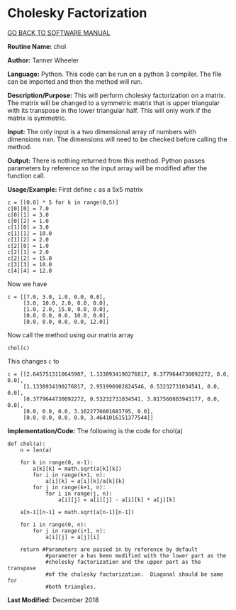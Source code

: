 # Cholesky Factorization

[GO BACK TO SOFTWARE MANUAL](https://tannerwheeler.github.io/math4610/softwareManual/softwareManual)

**Routine Name:** chol

**Author:** Tanner Wheeler

**Language:** Python. This code can be run on a python 3 compiler. The file can be imported and then the method will run.

**Description/Purpose:** This will perform cholesky factorization on a matrix.  The matrix will be changed to a symmetric matrix that is upper triangular with its transpose in the lower triangular half.  This will only work if the matrix is symmetric.

**Input:** The only input is a two dimensional array of numbers with dimensions nxn.  The dimensions will need to be checked before calling the method.

**Output:** There is nothing returned from this method.  Python passes parameters by reference so the input array will be modified after the function call.

**Usage/Example:**
First define `c` as a 5x5 matrix
```
c = [[0.0] * 5 for k in range(0,5)]
c[0][0] = 7.0
c[0][1] = 3.0
c[0][2] = 1.0
c[1][0] = 3.0
c[1][1] = 10.0
c[1][2] = 2.0
c[2][0] = 1.0
c[2][1] = 2.0
c[2][2] = 15.0
c[3][3] = 10.0
c[4][4] = 12.0
```
Now we have
```
c = [[7.0, 3.0, 1.0, 0.0, 0.0],
     [3.0, 10.0, 2.0, 0.0, 0.0],
     [1.0, 2.0, 15.0, 0.0, 0.0],
     [0.0, 0.0, 0.0, 10.0, 0.0],
     [0.0, 0.0, 0.0, 0.0, 12.0]]
```
Now call the method using our matrix array
```
chol(c)
```
This changes `c` to
```
c = [[2.6457513110645907, 1.1338934190276817, 0.3779644730092272, 0.0, 0.0],
     [1.1338934190276817, 2.951996902824546, 0.53232731034541, 0.0, 0.0],
     [0.3779644730092272, 0.53232731034541, 3.817560803943177, 0.0, 0.0],
     [0.0, 0.0, 0.0, 3.1622776601683795, 0.0],
     [0.0, 0.0, 0.0, 0.0, 3.4641016151377544]]
```


**Implementation/Code:** The following is the code for chol(a)
```
def chol(a):
    n = len(a)
    
    for k in range(0, n-1):
        a[k][k] = math.sqrt(a[k][k])
        for i in range(k+1, n):
            a[i][k] = a[i][k]/a[k][k]
        for j in range(k+1, n):
            for i in range(j, n):
                a[i][j] = a[i][j] - a[i][k] * a[j][k]
                
    a[n-1][n-1] = math.sqrt(a[n-1][n-1])
    
    for i in range(0, n):
        for j in range(i+1, n):
            a[i][j] = a[j][i]
    
    return #Parameters are passed in by reference by default
            #parameter a has been modified with the lower part as the 
            #cholesky factorization and the upper part as the transpose
            #of the chalesky factorization.  Diagonal should be same for
            #both triangles.
```

**Last Modified:** December 2018

